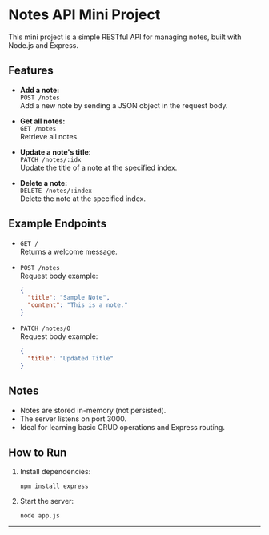 # Notes API Mini Project

This mini project is a simple RESTful API for managing notes, built with Node.js and Express.

## Features

- **Add a note:**  
  `POST /notes`  
  Add a new note by sending a JSON object in the request body.

- **Get all notes:**  
  `GET /notes`  
  Retrieve all notes.

- **Update a note's title:**  
  `PATCH /notes/:idx`  
  Update the title of a note at the specified index.

- **Delete a note:**  
  `DELETE /notes/:index`  
  Delete the note at the specified index.

## Example Endpoints

- `GET /`  
  Returns a welcome message.

- `POST /notes`  
  Request body example:
  ```json
  {
    "title": "Sample Note",
    "content": "This is a note."
  }
  ```

- `PATCH /notes/0`  
  Request body example:
  ```json
  {
    "title": "Updated Title"
  }
  ```

## Notes

- Notes are stored in-memory (not persisted).
- The server listens on port 3000.
- Ideal for learning basic CRUD operations and Express routing.

## How to Run

1. Install dependencies:
   ```
   npm install express
   ```
2. Start the server:
   ```
   node app.js
   ```

---